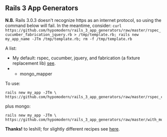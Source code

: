 ## Rails 3 App Generators

**N.B.** Rails 3.0.3 doesn't recognize https as an internet protocol, so using the command below will fail. In the meantime, consider: `curl https://github.com/hypomodern/rails_3_app_generators/raw/master/rspec_cucumber_fabrication_jquery.rb > /tmp/template.rb; rails new my_app_name -JTm /tmp/template.rb; rm -f /tmp/template.rb`

A list:

* My default: rspec, cucumber, jquery, and fabrication (a fixture replacement lib) [see](https://github.com/paulelliott/fabrication).
* + mongo_mapper

To use:

    rails new my_app -JTm \
    https://github.com/hypomodern/rails_3_app_generators/raw/master/rspec_cucumber_fabrication_jquery.rb

plus mongo:

    rails new my_app -JTm \
    https://github.com/hypomodern/rails_3_app_generators/raw/master/with_mongomapper.rb

**Thanks!** to leshill; for slightly different recipes see [here](https://github.com/leshill/rails3-app).